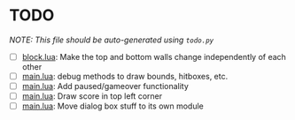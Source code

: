 # TODO
_NOTE: This file should be auto-generated using `todo.py`_  
  
- [ ] [block.lua](block.lua#L192): Make the top and bottom walls change independently of each other
- [ ] [main.lua](main.lua#L151): debug methods to draw bounds, hitboxes, etc.
- [ ] [main.lua](main.lua#L197): Add paused/gameover functionality
- [ ] [main.lua](main.lua#L221): Draw score in top left corner
- [ ] [main.lua](main.lua#L235): Move dialog box stuff to its own module
